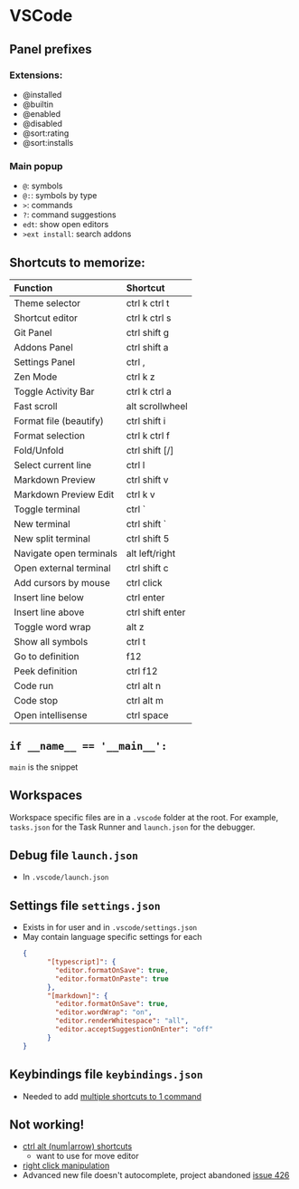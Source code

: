 # VSCode
## Panel prefixes
### Extensions:
- @installed
- @builtin
- @enabled
- @disabled
- @sort:rating
- @sort:installs

### Main popup
- `@`: symbols
- `@:`: symbols by type
- `>`: commands
- `?`: command suggestions
- `edt`: show open editors
- `>ext install`: search addons

## Shortcuts to memorize:
| Function | Shortcut |
| :- | :- |
| Theme selector | ctrl k ctrl t |
| Shortcut editor | ctrl k ctrl s |
| Git Panel | ctrl shift g |
| Addons Panel | ctrl shift a |
| Settings Panel | ctrl , |
| Zen Mode | ctrl k z |
| Toggle Activity Bar | ctrl k ctrl a |
| Fast scroll | alt scrollwheel |
| Format file (beautify) | ctrl shift i |
| Format selection | ctrl k ctrl f |
| Fold/Unfold | ctrl shift [/] |
| Select current line | ctrl l |
| Markdown Preview | ctrl shift v |
| Markdown Preview Edit | ctrl k v |
| Toggle terminal | ctrl ` |
| New terminal | ctrl shift ` |
| New split terminal | ctrl shift 5 |
| Navigate open terminals | alt left/right |
| Open external terminal | ctrl shift c |
| Add cursors by mouse | ctrl click |
| Insert line below | ctrl enter |
| Insert line above | ctrl shift enter |
| Toggle word wrap | alt z |
| Show all symbols | ctrl t |
| Go to definition | f12 |
| Peek definition | ctrl f12 |
| Code run | ctrl alt n |
| Code stop | ctrl alt m |
| Open intellisense | ctrl space |


## `if __name__ == '__main__':`
`main` is the snippet

## Workspaces
Workspace specific files are in a `.vscode` folder at the root. For example, `tasks.json` for the Task Runner and `launch.json` for the debugger.

## Debug file `launch.json`
- In `.vscode/launch.json`

## Settings file `settings.json`
- Exists in for user and in `.vscode/settings.json`
- May contain language specific settings for each
	```json
	{
		  "[typescript]": {
		    "editor.formatOnSave": true,
		    "editor.formatOnPaste": true
		  },
		  "[markdown]": {
		    "editor.formatOnSave": true,
		    "editor.wordWrap": "on",
		    "editor.renderWhitespace": "all",
		    "editor.acceptSuggestionOnEnter": "off"
		  }
	}
	```

## Keybindings file `keybindings.json`
- Needed to add [multiple shortcuts to 1 command](https://stackoverflow.com/a/45384050)

## Not working!
- [ctrl alt (num|arrow) shortcuts](https://github.com/Microsoft/vscode/issues/68787)
	- want to use for move editor
- [right click manipulation](https://github.com/Microsoft/vscode/issues/3130)
- Advanced new file doesn't autocomplete, project abandoned [issue 426](https://github.com/Microsoft/vscode/issues/426)